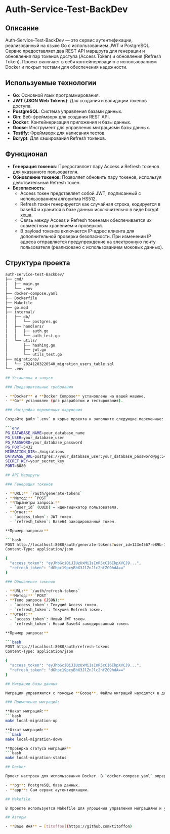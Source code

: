# Auth-Service-Test-BackDev

## Описание

Auth-Service-Test-BackDev — это сервис аутентификации, реализованный на языке Go с использованием JWT и PostgreSQL. Сервис предоставляет два REST API маршрута для генерации и обновления пар токенов доступа (Access Token) и обновления (Refresh Token). Проект включает в себя контейнеризацию с использованием Docker и покрыт тестами для обеспечения надежности.

## Используемые технологии

- **Go**: Основной язык программирования.
- **JWT (JSON Web Tokens)**: Для создания и валидации токенов доступа.
- **PostgreSQL**: Система управления базами данных.
- **Gin**: Веб-фреймворк для создания REST API.
- **Docker**: Контейнеризация приложения и базы данных.
- **Goose**: Инструмент для управления миграциями базы данных.
- **Testify**: Фреймворк для написания тестов.
- **Bcrypt**: Для хэширования Refresh токенов.

## Функционал

- **Генерация токенов**: Предоставляет пару Access и Refresh токенов для указанного пользователя.
- **Обновление токенов**: Позволяет обновить пару токенов, используя действительный Refresh токен.
- **Безопасность**:
  - Access токен представляет собой JWT, подписанный с использованием алгоритма HS512.
  - Refresh токен генерируется как случайная строка, кодируется в base64 и хранится в базе данных исключительно в виде bcrypt хеша.
  - Связь между Access и Refresh токенами обеспечивается их совместным хранением и проверкой.
  - В payload токенов включается IP-адрес клиента для дополнительной проверки безопасности. При изменении IP адреса отправляется предупреждение на электронную почту пользователя (реализовано с использованием моковых данных).

## Структура проекта
```bash
auth-service-test-BackDev/
├── cmd/
│   ├── main.go
│   └── .env
├── docker-compose.yaml
├── Dockerfile
├── Makefile
├── go.mod
├── internal/
│   ├── db/
│   │   └── postgres.go
│   ├── handlers/
│   │   ├── auth.go
│   │   └── auth_test.go
│   └── utils/
│       ├── hashing.go
│       ├── jwt.go
│       └── utils_test.go
├── migrations/
│   └── 20241203220540_migration_users_table.sql
└── .env

## Установка и запуск

### Предварительные требования

- **Docker** и **Docker Compose** установлены на вашей машине.
- **Go** установлен (для разработки и тестирования).

### Настройка переменных окружения

Создайте файл `.env` в корне проекта и заполните следующие переменные:

```env
PG_DATABASE_NAME=your_database_name
PG_USER=your_database_user
PG_PASSWORD=your_database_password
PG_PORT=5432
MIGRATION_DIR=./migrations
DATABASE_URL=postgres://your_database_user:your_database_password@pg:5432/your_database_name?sslmode=disable
SECRET_KEY=your_secret_key
PORT=8080

## API Маршруты

### Генерация токенов

- **URL:** `/auth/generate-tokens`
- **Метод:** `POST`
- **Параметры запроса:**
  - `user_id` (UUID) — идентификатор пользователя.
- **Ответ:**
  - `access_token`: JWT токен.
  - `refresh_token`: Base64 закодированный токен.

**Пример запроса:**

```bash
POST http://localhost:8080/auth/generate-tokens?user_id=123e4567-e89b-12d3-a456-426614174000
Content-Type: application/json

{
  "access_token": "eyJhbGciOiJIUzUxMiIsInR5cCI6IkpXVCJ9...",
  "refresh_token": "dGhpc19pcyBhX3JlZnJlc2hfZG9hdA=="
}

### Обновление токенов

- **URL:** `/auth/refresh-tokens`
- **Метод:** `POST`
- **Тело запроса (JSON):**
  - `access_token`: Текущий Access токен.
  - `refresh_token`: Текущий Refresh токен.
- **Ответ:**
  - `access_token`: Новый JWT токен.
  - `refresh_token`: Новый Base64 закодированный токен.

**Пример запроса:**

```bash
POST http://localhost:8080/auth/refresh-tokens
Content-Type: application/json

{
  "access_token": "eyJhbGciOiJIUzUxMiIsInR5cCI6IkpXVCJ9...",
  "refresh_token": "dGhpc19pcyBhX3JlZnJlc2hfZG9hdA=="
}

## Миграции базы данных

Миграции управляются с помощью **Goose**. Файлы миграций находятся в директории `migrations/`.

### Применение миграций:

**Накат миграций:**
```bash
make local-migration-up

**Откат миграций:**
```bash
make local-migration-down

**Проверка статуса миграций**
```bash
make local-migration-status

## Docker

Проект настроен для использования Docker. В `docker-compose.yaml` определены два сервиса:

- **pg**: PostgreSQL база данных.
- **app**: Сам сервис аутентификации.

## Makefile

В проекте используется Makefile для упрощения управления миграциями и установкой зависимостей.

## Авторы

- **Ваше Имя** — [titoffon](https://github.com/titoffon)
